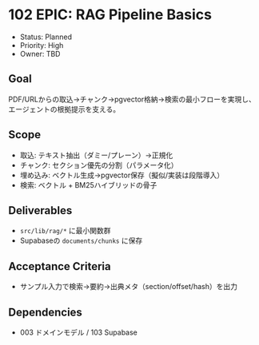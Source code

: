 # 102 EPIC: RAG Pipeline Basics

- Status: Planned
- Priority: High
- Owner: TBD

## Goal
PDF/URLからの取込→チャンク→pgvector格納→検索の最小フローを実現し、エージェントの根拠提示を支える。

## Scope
- 取込: テキスト抽出（ダミー/プレーン）→正規化
- チャンク: セクション優先の分割（パラメータ化）
- 埋め込み: ベクトル生成→pgvector保存（擬似/実装は段階導入）
- 検索: ベクトル + BM25ハイブリッドの骨子

## Deliverables
- `src/lib/rag/*` に最小関数群
- Supabaseの `documents/chunks` に保存

## Acceptance Criteria
- サンプル入力で検索→要約→出典メタ（section/offset/hash）を出力

## Dependencies
- 003 ドメインモデル / 103 Supabase

